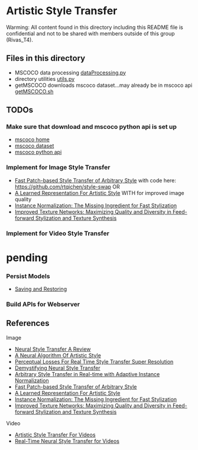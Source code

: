 # Artistic Style Transfer

Warming: All content found in this directory including this README file is confidential and not to be
shared with members outside of this group (Rivas_T4).

## Files in this directory
* MSCOCO data processing [dataProcessing.py](src/dataProcessing.py)
* directory utilities [utils.py](src/utils.py)
* getMSCOCO downloads mscoco dataset...may already be in mscoco api [getMSCOCO.sh](src/getMSCOCO.sh)

## TODOs
### Make sure that download and mscoco python api is set up
* [mscoco home](http://cocodataset.org/#home)
* [mscoco dataset](http://cocodataset.org/#download)
* [mscoco python api](https://github.com/pdollar/coco)

### Implement for Image Style Transfer
* [Fast Patch-based Style Transfer of Arbitrary Style](https://arxiv.org/abs/1612.04337) with code here: https://github.com/rtqichen/style-swap
OR
* [A Learned Representation For Artistic Style](https://arxiv.org/abs/1610.07629)
WITH for improved image quality
* [Instance Normalization: The Missing Ingredient for Fast Stylization](https://arxiv.org/abs/1607.08022)
* [Improved Texture Networks: Maximizing Quality and Diversity in Feed-forward Stylization and Texture Synthesis](https://arxiv.org/abs/1701.02096)

### Implement for Video Style Transfer
# pending



### Persist Models
* [Saving and Restoring](https://www.tensorflow.org/programmers_guide/saved_model)

### Build APIs for Webserver

## References
Image
* [Neural Style Transfer A Review](https://arxiv.org/abs/1705.04058)
* [A Neural Algorithm Of Artistic Style](https://arxiv.org/abs/1508.06576)
* [Perceptual Losses For Real Time Style Transfer Super Resolution](https://arxiv.org/abs/1603.08155)
* [Demystifying Neural Style Transfer](https://arxiv.org/abs/1701.01036)
* [Arbitrary Style Transfer in Real-time with Adaptive Instance Normalization](https://arxiv.org/abs/1703.06868)
* [Fast Patch-based Style Transfer of Arbitrary Style](https://arxiv.org/abs/1612.04337)
* [A Learned Representation For Artistic Style](https://arxiv.org/abs/1610.07629)
* [Instance Normalization: The Missing Ingredient for Fast Stylization](https://arxiv.org/abs/1607.08022)
* [Improved Texture Networks: Maximizing Quality and Diversity in Feed-forward Stylization and Texture Synthesis](https://arxiv.org/abs/1701.02096)


Video
* [Artistic Style Transfer For Videos](https://arxiv.org/abs/1604.08610)
* [Real-Time Neural Style Transfer for Videos](http://openaccess.thecvf.com/content_cvpr_2017/papers/Huang_Real-Time_Neural_Style_CVPR_2017_paper.pdf)
